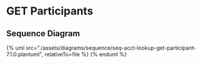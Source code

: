 # GET Participants

## Sequence Diagram

{% uml src="./assets/diagrams/sequence/seq-acct-lookup-get-participant-7.1.0.plantuml", relativeTo=file %}
{% enduml %}
